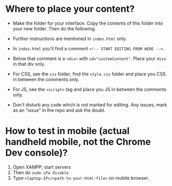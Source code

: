 # Where to place your content?

- Make the folder for your interface. Copy the contents of this folder into your new folder. Then do the following. 

- Further instructions are mentioned in `index.html` only.

- In `index.html` you'll find a comment `<!-- START EDITING FROM HERE -->`.

- Below that comment is a `<div>` with `id="customContent"`. Place your `divs`  in that div only.

- For CSS, see the `css` folder, find the `style.css` folder and place you CSS in between the comments only.

- For JS, see the `<script>` tag and place you JS in between the comments only.

- Don't disturb any code which is not marked for editing. Any issues, mark as an "issue" in the repo and ask the doubt.

# How to test in mobile (actual handheld mobile, not the Chrome Dev console)?
1. Open XAMPP, start servers
2. Then do `sudo ufw disable`
3. Type `<laptop-IP>/<path-to-your-html-file>` on mobile browser.